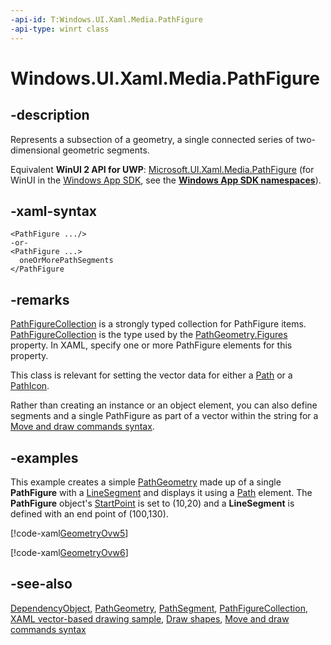 ```yaml
---
-api-id: T:Windows.UI.Xaml.Media.PathFigure
-api-type: winrt class
---
```


<!-- Class syntax.
public class PathFigure : Windows.UI.Xaml.DependencyObject, Windows.UI.Xaml.Media.IPathFigure
-->

# Windows.UI.Xaml.Media.PathFigure

## -description
Represents a subsection of a geometry, a single connected series of two-dimensional geometric segments.

Equivalent **WinUI 2 API for UWP**: [Microsoft.UI.Xaml.Media.PathFigure](/windows/winui/api/microsoft.ui.xaml.media.pathfigure) (for WinUI in the [Windows App SDK](/windows/apps/windows-app-sdk/), see the **[Windows App SDK namespaces](/windows/windows-app-sdk/api/winrt/)**).

## -xaml-syntax
```xaml
<PathFigure .../>
-or-
<PathFigure ...>
  oneOrMorePathSegments
</PathFigure
```


## -remarks
[PathFigureCollection](pathfigurecollection.md) is a strongly typed collection for PathFigure items. [PathFigureCollection](pathfigurecollection.md) is the type used by the [PathGeometry.Figures](pathgeometry_figures.md) property. In XAML, specify one or more PathFigure elements for this property.

This class is relevant for setting the vector data for either a [Path](../windows.ui.xaml.shapes/path.md) or a [PathIcon](../windows.ui.xaml.controls/pathicon.md).

Rather than creating an instance or an object element, you can also define segments and a single PathFigure as part of a vector within the string for a [Move and draw commands syntax](/windows/uwp/xaml-platform/move-draw-commands-syntax).

## -examples
This example creates a simple [PathGeometry](pathgeometry.md) made up of a single **PathFigure** with a [LineSegment](linesegment.md) and displays it using a [Path](../windows.ui.xaml.shapes/path.md) element. The **PathFigure** object's [StartPoint](pathfigure_startpoint.md) is set to (10,20) and a **LineSegment** is defined with an end point of (100,130).



[!code-xaml[GeometryOvw5](../windows.ui.xaml/code/geometries_snip/csharp/GeometryOvw5.xaml#SnippetGeometryOvw5)]



[!code-xaml[GeometryOvw6](../windows.ui.xaml/code/geometries_snip/csharp/GeometryOvw6.xaml#SnippetGeometryOvw6)]

 

## -see-also
[DependencyObject](../windows.ui.xaml/dependencyobject.md), [PathGeometry](pathgeometry.md), [PathSegment](pathsegment.md), [PathFigureCollection](pathfigurecollection.md), [XAML vector-based drawing sample](https://github.com/microsoftarchive/msdn-code-gallery-microsoft/tree/master/Official%20Windows%20Platform%20Sample/XAML%20vector-based%20drawing%20sample), [Draw shapes](/windows/uwp/graphics/drawing-shapes), [Move and draw commands syntax](/windows/uwp/xaml-platform/move-draw-commands-syntax)
